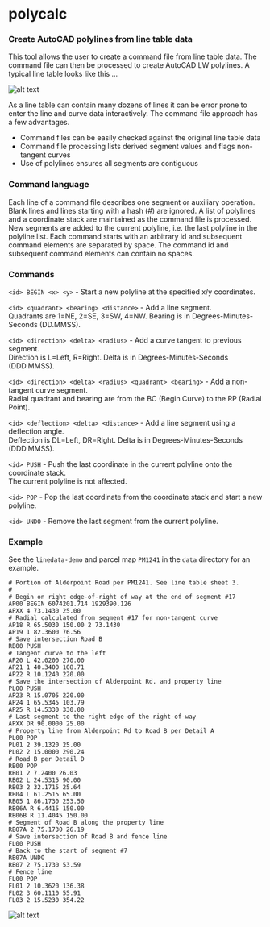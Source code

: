 # polycalc

### Create AutoCAD polylines from line table data

This tool allows the user to create a command file from line table data. 
The command file can then be processed to create AutoCAD LW polylines. 
A typical line table looks like this ... 

![alt text](https://raw.githubusercontent.com/chasmack/polycalc/master/data/line-table.jpg "PM1241 sheet 3/3 detail")

As a line table can contain many dozens of lines it can be error prone to enter 
the line and curve data interactively. The command file approach has a few advantages.

* Command files can be easily checked against the original line table data 
* Command file processing lists derived segment values and flags non-tangent curves
* Use of polylines ensures all segments are contiguous

### Command language

Each line of a command file describes one segment or auxiliary operation. 
Blank lines and lines starting with a hash (#) are ignored. A list of polylines 
and a coordinate stack are maintained as the command file is processed. New segments 
are added to the current polyline, 
i.e. the last polyline in the polyline list. Each command starts with an arbitrary id 
and subsequent command elements are separated by space. The command id and subsequent 
command elements can contain no spaces. 

### Commands

`<id> BEGIN <x> <y>` - Start a new polyline at the specified x/y coordinates.

`<id> <quadrant> <bearing> <distance>` - Add a line segment.  
Quadrants are 1=NE, 2=SE, 3=SW, 4=NW. Bearing is in Degrees-Minutes-Seconds (DD.MMSS). 

`<id> <direction> <delta> <radius>` - Add a curve tangent to previous segment.  
Direction is L=Left, R=Right. Delta is in Degrees-Minutes-Seconds (DDD.MMSS). 

`<id> <direction> <delta> <radius> <quadrant> <bearing>` - Add a non-tangent curve segment.  
Radial quadrant and bearing are from the BC (Begin Curve) to the RP (Radial Point). 

`<id> <deflection> <delta> <distance>` - Add a line segment using a deflection angle.  
Deflection is DL=Left, DR=Right. Delta is in Degrees-Minutes-Seconds (DDD.MMSS). 

`<id> PUSH` - Push the last coordinate in the current polyline onto the coordinate stack.  
The current polyline is not affected. 

`<id> POP` - Pop the last coordinate from the coordinate stack and start a new polyline. 

`<id> UNDO` - Remove the last segment from the current polyline. 

### Example

See the `linedata-demo` and parcel map `PM1241` in the `data` directory for 
an example. 

```
# Portion of Alderpoint Road per PM1241. See line table sheet 3.
#
# Begin on right edge-of-right of way at the end of segment #17
AP00 BEGIN 6074201.714 1929390.126
APXX 4 73.1430 25.00
# Radial calculated from segment #17 for non-tangent curve
AP18 R 65.5030 150.00 2 73.1430
AP19 1 82.3600 76.56
# Save intersection Road B
RB00 PUSH
# Tangent curve to the left
AP20 L 42.0200 270.00
AP21 1 40.3400 108.71
AP22 R 10.1240 220.00
# Save the intersection of Alderpoint Rd. and property line
PL00 PUSH
AP23 R 15.0705 220.00
AP24 1 65.5345 103.79
AP25 R 14.5330 330.00
# Last segment to the right edge of the right-of-way
APXX DR 90.0000 25.00
# Property line from Alderpoint Rd to Road B per Detail A
PL00 POP
PL01 2 39.1320 25.00
PL02 2 15.0000 290.24
# Road B per Detail D
RB00 POP
RB01 2 7.2400 26.03
RB02 L 24.5315 90.00
RB03 2 32.1715 25.64
RB04 L 61.2515 65.00
RB05 1 86.1730 253.50
RB06A R 6.4415 150.00
RB06B R 11.4045 150.00
# Segment of Road B along the property line
RB07A 2 75.1730 26.19
# Save intersection of Road B and fence line
FL00 PUSH
# Back to the start of segment #7
RB07A UNDO
RB07 2 75.1730 53.59
# Fence line
FL00 POP
FL01 2 10.3620 136.38
FL02 3 60.1110 55.91
FL03 2 15.5230 354.22
```

![alt text](https://raw.githubusercontent.com/chasmack/polycalc/master/data/linedata-demo.jpg "PM1241 portion")

